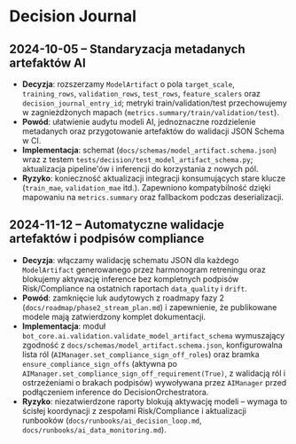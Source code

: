 # Decision Journal

## 2024-10-05 – Standaryzacja metadanych artefaktów AI

- **Decyzja**: rozszerzamy `ModelArtifact` o pola `target_scale`, `training_rows`, `validation_rows`, `test_rows`, `feature_scalers` oraz `decision_journal_entry_id`; metryki train/validation/test przechowujemy w zagnieżdżonych mapach (`metrics.summary/train/validation/test`).
- **Powód**: ułatwienie audytu modeli AI, jednoznaczne rozdzielenie metadanych oraz przygotowanie artefaktów do walidacji JSON Schema w CI.
- **Implementacja**: schemat (`docs/schemas/model_artifact.schema.json`) wraz z testem `tests/decision/test_model_artifact_schema.py`; aktualizacja pipeline'ów i inferencji do korzystania z nowych pól.
- **Ryzyko**: konieczność aktualizacji integracji konsumujących stare klucze (`train_mae`, `validation_mae` itd.). Zapewniono kompatybilność dzięki mapowaniu na `metrics.summary` oraz fallbackom podczas deserializacji.

## 2024-11-12 – Automatyczne walidacje artefaktów i podpisów compliance

- **Decyzja**: włączamy walidację schematu JSON dla każdego `ModelArtifact` generowanego przez harmonogram retreningu oraz blokujemy aktywację inference bez kompletnych podpisów Risk/Compliance na ostatnich raportach `data_quality` i `drift`.
- **Powód**: zamknięcie luk audytowych z roadmapy fazy 2 (`docs/roadmap/phase2_stream_plan.md`) i zapewnienie, że publikowane modele mają zatwierdzony komplet dokumentacji.
- **Implementacja**: moduł `bot_core.ai.validation.validate_model_artifact_schema` wymuszający zgodność z `docs/schemas/model_artifact.schema.json`, konfigurowalna lista ról (`AIManager.set_compliance_sign_off_roles`) oraz bramka `ensure_compliance_sign_offs` (aktywna po `AIManager.set_compliance_sign_off_requirement(True)`, z walidacją ról i ostrzeżeniami o brakach podpisów) wywoływana przez `AIManager` przed podłączeniem inference do DecisionOrchestratora.
- **Ryzyko**: niezatwierdzone raporty blokują aktywację modeli – wymaga to ścisłej koordynacji z zespołami Risk/Compliance i aktualizacji runbooków (`docs/runbooks/ai_decision_loop.md`, `docs/runbooks/ai_data_monitoring.md`).
